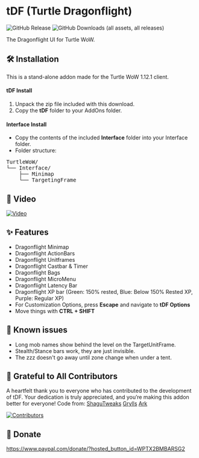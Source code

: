 # tDF (Turtle Dragonflight)
![GitHub Release](https://img.shields.io/github/v/release/TheLinuxITGuy/Turtle-Dragonflight?style=for-the-badge&labelColor=%231A365D&color=%23E9FC12)
![GitHub Downloads (all assets, all releases)](https://img.shields.io/github/downloads/TheLinuxITGuy/Turtle-Dragonflight/total?style=for-the-badge&labelColor=%231A365D&color=%23E9FC12)

The Dragonflight UI for Turtle WoW.

## 🛠️ Installation
This is a stand-alone addon made for the Turtle WoW 1.12.1 client.

#### tDF Install
1. Unpack the zip file included with this download.
2. Copy the __tDF__ folder to your AddOns folder.

#### Interface Install
- Copy the contents of the included __Interface__ folder into your Interface folder.
- Folder structure:
  
<pre>
TurtleWoW/
└── Interface/
    ├── Minimap
    └── TargetingFrame
</pre>
   
## 🎥 Video
[![Video](https://img.youtube.com/vi/AD1jRnHu_lo/maxresdefault.jpg)](https://www.youtube.com/watch?v=AD1jRnHu_lo)

## ✨ Features
- Dragonflight Minimap
- Dragonflight ActionBars
- Dragonflight Unitframes
- Dragonflight Castbar & Timer
- Dragonflight Bags
- Dragonflight MicroMenu
- Dragonflight Latency Bar
- Dragonflight XP bar (Green: 150% rested, Blue: Below 150% Rested XP, Purple: Regular XP)
- For Customization Options, press __Escape__ and navigate to __tDF Options__
- Move things with __CTRL + SHIFT__

## 🐞 Known issues
- Long mob names show behind the level on the TargetUnitFrame.
- Stealth/Stance bars work, they are just invisible.
- The zzz doesn't go away until zone change when under a tent.
## 🌟 Grateful to All Contributors
A heartfelt thank you to everyone who has contributed to the development of tDF. Your dedication is truly appreciated, and you’re making this addon better for everyone!
Code from: 
[ShaguTweaks](https://shagu.org/ShaguTweaks)
[Grylls](https://github.com/GryllsAddons/ShaguTweaks-mods)
[Ark](https://github.com/CrimsonHollow/tDF-more-mods)

[![Contributors](https://contrib.rocks/image?repo=TheLinuxITGuy/Turtle-Dragonflight)](https://github.com/TheLinuxITGuy/Turtle-Dragonflight/graphs/contributors)

## 💖 Donate
https://www.paypal.com/donate/?hosted_button_id=WPTX2BMBARSG2

